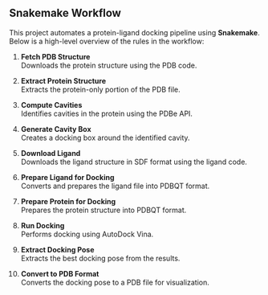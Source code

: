 ## Snakemake Workflow

This project automates a protein-ligand docking pipeline using **Snakemake**. Below is a high-level overview of the rules in the workflow:

1. **Fetch PDB Structure**  
   Downloads the protein structure using the PDB code.

2. **Extract Protein Structure**  
   Extracts the protein-only portion of the PDB file.

3. **Compute Cavities**  
   Identifies cavities in the protein using the PDBe API.

4. **Generate Cavity Box**  
   Creates a docking box around the identified cavity.

5. **Download Ligand**  
   Downloads the ligand structure in SDF format using the ligand code.

6. **Prepare Ligand for Docking**  
   Converts and prepares the ligand file into PDBQT format.

7. **Prepare Protein for Docking**  
   Prepares the protein structure into PDBQT format.

8. **Run Docking**  
   Performs docking using AutoDock Vina.

9. **Extract Docking Pose**  
   Extracts the best docking pose from the results.

10. **Convert to PDB Format**  
    Converts the docking pose to a PDB file for visualization.
